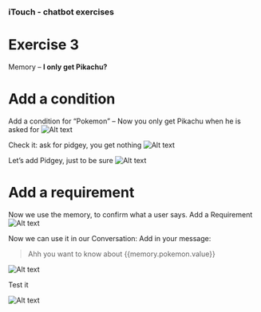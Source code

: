 ### iTouch - chatbot exercises ##

# Exercise 3 #

Memory – **I only get Pikachu?** 


# Add a condition #
Add a condition for “Pokemon” – Now you only get Pikachu when he is asked for 
![Alt text](/../screenshots/part3/Picture29.png?raw=true "")

Check it: ask for pidgey, you get nothing
![Alt text](/../screenshots/Part3/Picture30.png?raw=true "")


Let’s add Pidgey, just to be sure
![Alt text](/../screenshots/Part3/Picture31.png?raw=true "")

# Add a requirement #
Now we use the memory, to confirm what a user says. 
Add a Requirement
![Alt text](/../screenshots/Part3/Picture32.png?raw=true "")

Now we can use it in our Conversation:
Add in your message:
> Ahh you want to know about {{memory.pokemon.value}}

![Alt text](/../screenshots/Part3/Picture33.png?raw=true "")

Test it

![Alt text](/../screenshots/Part3/Picture34.png?raw=true "")
